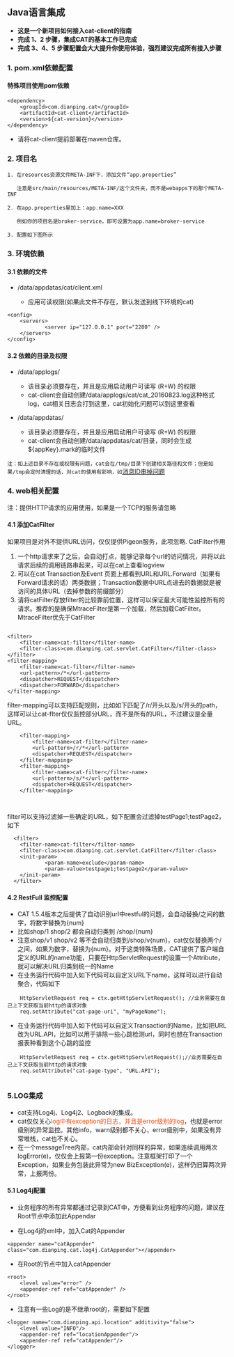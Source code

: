 ## Java语言集成

- **这是一个新项目如何接入cat-client的指南**
- **完成 1、2 步骤，集成CAT的基本工作已完成**
- **完成 3、4、5 步骤配置会大大提升你使用体验，强烈建议完成所有接入步骤**

### 1. pom.xml依赖配置

#### 特殊项目使用pom依赖
```
<dependency>
    <groupId>com.dianping.cat</groupId>
    <artifactId>cat-client</artifactId>   
    <version>${cat-version}</version>
</dependency>
```


- 请将cat-client提前部署在maven仓库。 

### 2. 项目名


    1. 在resources资源文件META-INF下，添加文件“app.properties”
    
       注意是src/main/resources/META-INF/这个文件夹，而不是webapps下的那个META-INF
    
    2. 在app.properties里加上：app.name=XXX
    
       例如你的项目名是broker-service，即可设置为app.name=broker-service
       
    3. 配置如下图所示


### 3. 环境依赖

#### 3.1 依赖的文件
- /data/appdatas/cat/client.xml 

    - 应用可读权限(如果此文件不存在，默认发送到线下环境的cat)
    
```
<config>
    <servers>
            <server ip="127.0.0.1" port="2280" />
    </servers>
</config>
```
#### 3.2 依赖的目录及权限

- /data/applogs/
    
	- 该目录必须要存在，并且是应用启动用户可读写 (R+W) 的权限
	- cat-client会自动创建/data/applogs/cat/cat_20160823.log这种格式log，cat相关日志会打到这里，cat初始化问题可以到这里查看

- /data/appdatas/
	- 该目录必须要存在，并且是应用启动用户可读写 (R+W) 的权限
	- cat-client会自动创建/data/appdatas/cat/目录，同时会生成${appKey}.mark的临时文件


``` 注：如上述目录不存在或权限有问题，cat会在/tmp/目录下创建相关路径和文件；但是如果/tmp会定时清理的话，对cat的使用有影响，如 ```[消息ID串掉问题](/faq/#4-id)

### 4. web相关配置

注：提供HTTP请求的应用使用，如果是一个TCP的服务请忽略
    
#### 4.1 添加CatFilter

如果项目是对外不提供URL访问，仅仅提供Pigeon服务，此项忽略. CatFilter作用

1. 一个http请求来了之后，会自动打点，能够记录每个url的访问情况，并将以此请求后续的调用链路串起来，可以在cat上查看logview
2. 可以在cat Transaction及Event 页面上都看到URL和URL.Forward（如果有Forward请求的话）两类数据；Transaction数据中URL点进去的数据就是被访问的具体URL（去掉参数的前缀部分）
3. 请将catFilter存放filter的比较靠前位置，这样可以保证最大可能性监控所有的请求。推荐的是确保MtraceFilter是第一个加载，然后加载CatFilter。MtraceFilter优先于CatFilter


```

<filter>
    <filter-name>cat-filter</filter-name>
    <filter-class>com.dianping.cat.servlet.CatFilter</filter-class>
</filter>
<filter-mapping>
    <filter-name>cat-filter</filter-name>
    <url-pattern>/*</url-pattern>
    <dispatcher>REQUEST</dispatcher>
    <dispatcher>FORWARD</dispatcher>
</filter-mapping>
```

filter-mapping可以支持匹配规则，比如如下匹配了/r/开头以及/s/开头的path，这样可以让cat-flter仅仅监控部分URL，而不是所有的URL，不过建议是全量URL。

```
	<filter-mapping>
		<filter-name>cat-filter</filter-name>
		<url-pattern>/r/*</url-pattern>
		<dispatcher>REQUEST</dispatcher>
	</filter-mapping>
	<filter-mapping>
		<filter-name>cat-filter</filter-name>
		<url-pattern>/s/*</url-pattern>
		<dispatcher>REQUEST</dispatcher>
	</filter-mapping>

	
```


filter可以支持过滤掉一些确定的URL，如下配置会过滤掉testPage1;testPage2，如下

```
  <filter>
    <filter-name>cat-filter</filter-name>
    <filter-class>com.dianping.cat.servlet.CatFilter</filter-class>
    <init-param>
            <param-name>exclude</param-name>
            <param-value>testpage1;testpage2</param-value>
    </init-param>
  </filter>

```
    
#### 4.2 RestFull 监控配置
	
- CAT 1.5.4版本之后提供了自动识别url中restful的问题，会自动替换/之间的数字，将数字替换为{num}
- 比如shop/1 shop/2 都会自动归类到 /shop/{num}
- 注意shop/v1 shop/v2 等不会自动归类到/shop/v{num}，cat仅仅替换两个/之间，如果为数字，替换为{num}。对于这类特殊场景，CAT提供了客户端自定义的URL的name功能，只要在HttpServletRequest的设置一个Attribute，就可以解决URL归类到统一的Name
- 在业务运行代码中加入如下代码可以自定义URL下name，这样可以进行自动聚合，代码如下


```	
	HttpServletRequest req = ctx.getHttpServletRequest(); //业务需要在自己上下文获取当前http的请求对象
	req.setAttribute("cat-page-uri", "myPageName");
```

- 在业务运行代码中加入如下代码可以自定义Transaction的Name，比如把URL改为URL.API，比如可以用于排除一些心跳检测url，同时也想在Transaction报表种看到这个心跳的监控

```
	HttpServletRequest req = ctx.getHttpServletRequest();//业务需要在自己上下文获取当前http的请求对象
	req.setAttribute("cat-page-type", "URL.API");
	
```
    

###  5.LOG集成
- cat支持Log4j、Log4j2、Logback的集成。
- cat仅仅关心<font color=#FF4500>log中有exception的日志，并且是error级别的log</font>，也就是error级别的异常监控。其他info，warn级别都不关心，error级别中，如果没有异常堆栈，cat也不关心。
- 在一个messageTree内部，cat内部会针对同样的异常，如果连续调用两次logError(e)，仅仅会上报第一份exception。注意框架打印了一个Exception，如果业务包装此异常为new BizException(e)，这样仍旧算两次异常，上报两份。

   
#### 5.1 Log4j配置
- 业务程序的所有异常都通过记录到CAT中，方便看到业务程序的问题，建议在Root节点中添加此Appendar

- 在Log4j的xml中，加入Cat的Appender
    
```
<appender name="catAppender" class="com.dianping.cat.log4j.CatAppender"></appender>

```

- 在Root的节点中加入catAppender

```
<root>
    <level value="error" />
    <appender-ref ref="catAppender" />
</root>
```
- 注意有一些Log的是不继承root的，需要如下配置

```
<logger name="com.dianping.api.location" additivity="false">
    <level value="INFO"/>
    <appender-ref ref="locationAppender"/>
    <appender-ref ref="catAppender"/>
</logger>
```




